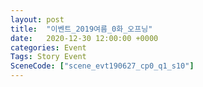 ```yaml
---
layout: post
title:  "이벤트_2019여름_0화_오프닝"
date:   2020-12-30 12:00:00 +0000
categories: Event
Tags: Story Event
SceneCode: ["scene_evt190627_cp0_q1_s10"]
---
```

